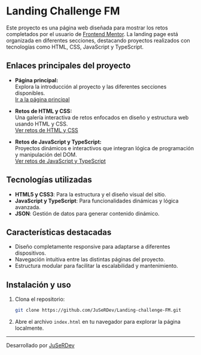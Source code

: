 
# Landing Challenge FM

Este proyecto es una página web diseñada para mostrar los retos completados por el usuario de [Frontend Mentor](https://www.frontendmentor.io/). La landing page está organizada en diferentes secciones, destacando proyectos realizados con tecnologías como HTML, CSS, JavaScript y TypeScript.

## Enlaces principales del proyecto

- **Página principal:**  
  Explora la introducción al proyecto y las diferentes secciones disponibles.  
  [Ir a la página principal](https://juserdev.github.io/Landing-challenge-FM/)

- **Retos de HTML y CSS:**  
  Una galería interactiva de retos enfocados en diseño y estructura web usando HTML y CSS.  
  [Ver retos de HTML y CSS](https://juserdev.github.io/Landing-challenge-FM/retos-html/retos-html.html)

- **Retos de JavaScript y TypeScript:**  
  Proyectos dinámicos e interactivos que integran lógica de programación y manipulación del DOM.  
  [Ver retos de JavaScript y TypeScript](https://juserdev.github.io/Landing-challenge-FM/retos-js-ts/retos-js-ts.html)

## Tecnologías utilizadas

- **HTML5 y CSS3**: Para la estructura y el diseño visual del sitio.
- **JavaScript y TypeScript**: Para funcionalidades dinámicas y lógica avanzada.
- **JSON**: Gestión de datos para generar contenido dinámico.

## Características destacadas

- Diseño completamente responsive para adaptarse a diferentes dispositivos.
- Navegación intuitiva entre las distintas páginas del proyecto.
- Estructura modular para facilitar la escalabilidad y mantenimiento.

## Instalación y uso

1. Clona el repositorio:  
   ```bash
   git clone https://github.com/JuSeRDev/Landing-challenge-FM.git
   ```
2. Abre el archivo `index.html` en tu navegador para explorar la página localmente.  

---

Desarrollado por [JuSeRDev](https://github.com/JuSeRDev)
